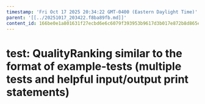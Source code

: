 ```yaml
---
timestamp: 'Fri Oct 17 2025 20:34:22 GMT-0400 (Eastern Daylight Time)'
parent: '[[../20251017_203422.f8ba89fb.md]]'
content_id: 166be0e1a801631f27ecbd6e6c6079f393953b9617d3b017e872b8d865e021e8
---
```


# test: QualityRanking similar to the format of example-tests (multiple tests and helpful input/output print statements)
